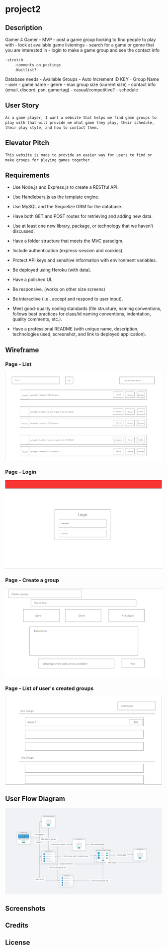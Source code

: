 # project2

## Description

Gamer 4 Gamer - MVP
    - post a game group looking to find people to play with
    - look at available game listenings 
    - search for a game or genre that you are interested in
    - login to make a game group and see the contact info

    -stretch
        -comments on postings
        -Waitlist?

Database needs - Available Groups
    - Auto Increment ID KEY
    - Group Name
    - user
    - game name
    - genre
    - max group size (current size)
    - contact info (email, discord, psn, gamertag)
    - casual/competitive?
    - schedule


<!-- * game arcade thing
* farmer planner/app
* game group finder
* budget planner
* greatbay part 2 -->

## User Story

    As a game player, I want a website that helps me find game groups to play with that will provide me what game they play, their schedule, their play style, and how to contact them.

## Elevator Pitch

    This website is made to provide an easier way for users to find or make groups for playing games together.

## Requirements

* Use Node.js and Express.js to create a RESTful API.

* Use Handlebars.js as the template engine.

* Use MySQL and the Sequelize ORM for the database.

* Have both GET and POST routes for retrieving and adding new data.

* Use at least one new library, package, or technology that we haven’t discussed.

* Have a folder structure that meets the MVC paradigm.

* Include authentication (express-session and cookies).

* Protect API keys and sensitive information with environment variables.

* Be deployed using Heroku (with data).

* Have a polished UI.

* Be responsive. (works on other size screens)

* Be interactive (i.e., accept and respond to user input).

* Meet good-quality coding standards (file structure, naming conventions, follows best practices for class/id naming conventions, indentation, quality comments, etc.).

* Have a professional README (with unique name, description, technologies used, screenshot, and link to deployed application).

## Wireframe

### Page - List
![Wireframe - list of groups](./public/images/wireframeList.png)

### Page - Login
![Wireframe - Login page](./public/images/wireframeLogin.png)

### Page - Create a group
![Wireframe - Create a Group](./public/images/wireframeCreate.png)

### Page - List of user's created groups
![Wireframe - User created groups](./public/images/wireframeUserGroups.png)

## User Flow Diagram

![User flow diagram](./public/images/userFlow.png)

## Screenshots

## Credits

## License
